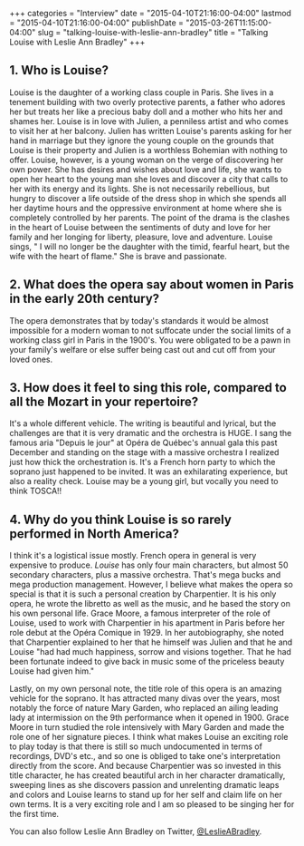 +++
categories = "Interview"
date = "2015-04-10T21:16:00-04:00"
lastmod = "2015-04-10T21:16:00-04:00"
publishDate = "2015-03-26T11:15:00-04:00"
slug = "talking-louise-with-leslie-ann-bradley"
title = "Talking Louise with Leslie Ann Bradley"
+++

<h2>1. Who is Louise?</h2>
<p>
	Louise is the daughter of a working class couple in Paris. She lives in a tenement building with two overly protective parents, a father who adores her but treats her like a precious baby doll and a mother who hits her and shames her. Louise is in love with Julien, a penniless artist and who comes to visit her at her balcony. Julien has written Louise's parents asking for her hand in marriage but they ignore the young couple on the grounds that Louise is their property and Julien is a worthless Bohemian with nothing to offer. Louise, however, is a young woman on the verge of discovering her own power. She has desires and wishes about love and life, she wants to open her heart to the young man she loves and discover a city that calls to her with its energy and its lights. She is not necessarily rebellious, but hungry to discover a life outside of the dress shop in which she spends all her daytime hours and the oppressive environment at home where she is completely controlled by her parents. The point of the drama is the clashes in the heart of Louise between the sentiments of duty and love for her family and her longing for liberty, pleasure, love and adventure. Louise sings, " I will no longer be the daughter with the timid, fearful heart, but the wife with the heart of flame." She is brave and passionate.
</p>
<h2>2. What does the opera say about women in Paris in the early 20th century?</h2>
<p>
	The opera demonstrates that by today's standards it would be almost impossible for a modern woman to not suffocate under the social limits of a working class girl in Paris in the 1900's. You were obligated to be a pawn in your family's welfare or else suffer being cast out and cut off from your loved ones.
</p>
<h2>3. How does it feel to sing this role, compared to all the Mozart in your repertoire?</h2>
<p>
	It's a whole different vehicle. The writing is beautiful and lyrical, but the challenges are that it is very dramatic and the orchestra is HUGE. I sang the famous aria "Depuis le jour" at Opéra de Québec's annual gala this past December and standing on the stage with a massive orchestra I realized just how thick the orchestration is. It's a French horn party to which the soprano just happened to be invited. It was an exhilarating experience, but also a reality check. Louise may be a young girl, but vocally you need to think TOSCA!!
</p>
<h2>4. Why do you think Louise is so rarely performed in North America?</h2>
<p>
	I think it's a logistical issue mostly. French opera in general is very expensive to produce. <em>Louise</em> has only four main characters, but almost 50 secondary characters, plus a massive orchestra. That's mega bucks and mega production management. However, I believe what makes the opera so special is that it is such a personal creation by Charpentier. It is his only opera, he wrote the libretto as well as the music, and he based the story on his own personal life. Grace Moore, a famous interpreter of the role of Louise, used to work with Charpentier in his apartment in Paris before her role debut at the Opéra Comique in 1929. In her autobiography, she noted that Charpentier explained to her that he himself was Julien and that he and Louise "had had much happiness, sorrow and visions together. That he had been fortunate indeed to give back in music some of the priceless beauty Louise had given him."
</p>
<p>
	Lastly, on my own personal note, the title role of this opera is an amazing vehicle for the soprano. It has attracted many divas over the years, most notably the force of nature Mary Garden, who replaced an ailing leading lady at intermission on the 9th performance when it opened in 1900. Grace Moore in turn studied the role intensively with Mary Garden and made the role one of her signature pieces. I think what makes Louise an exciting role to play today is that there is still so much undocumented in terms of recordings, DVD's etc., and so one is obliged to take one's interpretation directly from the score. And because Charpentier was so invested in this title character, he has created beautiful arch in her character dramatically, sweeping lines as she discovers passion and unrelenting dramatic leaps and colors and Louise learns to stand up for her self and claim life on her own terms. It is a very exciting role and I am so pleased to be singing her for the first time.
</p>
<p>
	You can also follow Leslie Ann Bradley on Twitter, <a href="https://twitter.com/LeslieABradley" target="_blank" data-mce-href="https://twitter.com/LeslieABradley">@LeslieABradley</a>.
</p>
